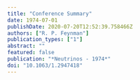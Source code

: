 ```yaml
---
title: "Conference Summary"
date: 1974-07-01
publishDate: 2020-07-20T12:52:39.758466Z
authors: ["R. P. Feynman"]
publication_types: ["1"]
abstract: ""
featured: false
publication: "*Neutrinos - 1974*"
doi: "10.1063/1.2947418"
---
```


